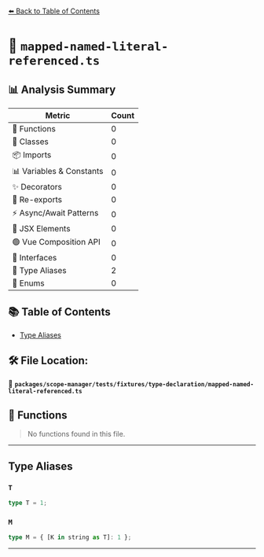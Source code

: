 [⬅️ Back to Table of Contents](../../../../../index.md)

# 📄 `mapped-named-literal-referenced.ts`

## 📊 Analysis Summary

| Metric | Count |
|--------|-------|
| 🔧 Functions | 0 |
| 🧱 Classes | 0 |
| 📦 Imports | 0 |
| 📊 Variables & Constants | 0 |
| ✨ Decorators | 0 |
| 🔄 Re-exports | 0 |
| ⚡ Async/Await Patterns | 0 |
| 💠 JSX Elements | 0 |
| 🟢 Vue Composition API | 0 |
| 📐 Interfaces | 0 |
| 📑 Type Aliases | 2 |
| 🎯 Enums | 0 |

## 📚 Table of Contents

- [Type Aliases](#type-aliases)

## 🛠️ File Location:
📂 **`packages/scope-manager/tests/fixtures/type-declaration/mapped-named-literal-referenced.ts`**

## 🔧 Functions

> No functions found in this file.


---

## Type Aliases

### `T`

```ts
type T = 1;
```

### `M`

```ts
type M = { [K in string as T]: 1 };
```


---